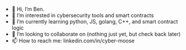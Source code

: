 - 👋 Hi, I’m Ben.
- 👀 I’m interested in cybersecurity tools and smart contracts
- 🌱 I’m currently learning python, JS, golang, C++, and smart contract logic
- 💞️ I’m looking to collaborate on (nothing just yet, but check back later)
- 📫 How to reach me: linkedin.com/in/cyber-moose

<!---
cyber-moose/cyber-moose is a ✨ special ✨ repository because its `README.md` (this file) appears on your GitHub profile.
You can click the Preview link to take a look at your changes.
--->
